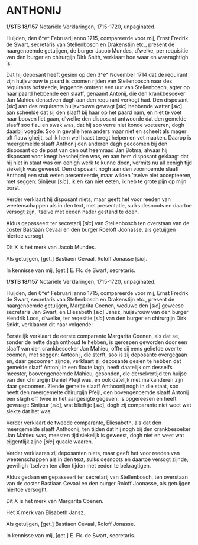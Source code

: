 # ANTHONIJ

**1/STB 18/157** Notariële Verklaringen, 1715-1720, unpaginated.

Huijden, den 6^e^ Februarij anno 1715, compareerde voor mij, Ernst Fredrik de Swart, secretaris van Stellenbosch en Drakenstijn etc., present de naargenoemde getuijgen, de burger Jacob Mundes, d’welke, per requisitie van den burger en chirurgijn Dirk Snith, verklaart hoe waar en waaraghtigh is:

Dat hij deposant heeft gesien op den 3^e^ November 1714 dat de requirant zijn huijsvrouw te paard is coomen rijden van Stellenbosch naar des requirants hofsteede, leggende omtrent een uur van Stellenbosch, agter op haar paard hebbende een slaaff, genaamt Antonij, die den krankbesoeker Jan Mahieu denselven dagh aan den requirant verkogt had. Den disposant \[*sic*\] aan des requirants huijsvrouwe gevragt \[*sic*\] hebbende watter \[*sic*\] aan scheelde dat sij den slaaff bij haar op het paard nam, en niet te voet naar booven liet gaan, d’welke den disposant antwoorde dat den gemelde slaaff soo flau en swak was, dat hij soo verre niet konde voeteeren, dogh daarbij voegde: Soo in gevalle hem anders maar niet en scheelt als mager oft flauwigheijt, sal ik hem wel haast teregt helpen en vet maaken. Daarop is meergemelde slaaff Anthonij den anderen dagh gecoomen bij den disposant op de post van den out heemraad Jan Botma, alwaar hij disposant voor knegt bescheijden was, en aan hem disposant geklaagt dat hij niet in staat was om eenigh werk te kunne doen, vermits nu all eenigh tijd siekelijk was geweest. Den disposant nogh aan den voornoemde slaaff Anthonij een stuk eeten presenteerde, maar wilden ’tselve niet accepteeren, met seggen: Sinijeur \[*sic*\], ik en kan niet eeten, ik heb te grote pijn op mijn borst.

Verder verklaart hij disposant niets, maar geeft het voor reeden van weetenschappen als in den text, met presentatie, sulks desnoots en daartoe versogt zijn, ’tselve met eeden nader gestand te doen.

Aldus gepasseert ter secretarij \[*sic*\] van Stellenbosch ten overstaan van de coster Bastiaan Cevaal en den burger Roeloff Joonasse, als getuijgen hiertoe versogt.

Dit X is het merk van Jacob Mundes.

Als getuijgen, \[get.\] Bastiaen Cevaal, Roloff Jonasse \[*sic*\].

In kennisse van mij, \[get.\] E. Fk. de Swart, secretaris.

**1/STB 18/157** Notariële Verklaringen, 1715-1720, unpaginated.

Huijden, den 6^e^ Februarij anno 1715, compareerde voor mij, Ernst Fredrik de Swart, secretaris van Stellenbosch en Drakenstijn etc., present de naargenoemde getuijgen, Margarita Coenen, weduwe den \[*sic*\] geweese secretaris Jan Swart, en Eliesabeth \[*sic*\] Jansz, huijsvrouw van den burger Hendrik Loos, d’welke, ter reqesitie \[*sic*\] van den burger en chirurgijn Dirk Snidt, verklaaren dit naar volgende:

Eerstelijk verklaart de eerste comparante Margarita Coenen, als dat se, sonder de nette dagh onthoud te hebben, is geroepen geworden door een slaaff van den crankbesoeker Jan Mahieu, offte sij eens geliefde over te coomen, met seggen: Antoonij, die sterft, soo is zij deposante overgegaan en, daar gecoomen zijnde, verklaart zij deposante gesien te hebben dat gemelde slaaff Antonij in een floute lagh, heeft daatelijk om desselfs meester, boovengenoemde Mahieu, gesonden, die derselvertijd ten huijse van den chirurgijn Daniel Pfeijl was, en ook datelijk met malkanderen zijn daar gecoomen. Ziende gemelte slaaff Anthoonij nogh in die staat, soo heeft den meergemelte chirurgijn Pfeijl, den bovengenoemde slaaff Antonij een slagh off twee in het aangesigte gegeven, is opgereesen en heeft gevraagt: Sinijeur \[*sic*\], wat blieftije \[*sic*\], dogh zij comparante niet weet wat siekte dat het was.

Verder verklaart de tweede comparante, Eliesabeth, als dat den meergemelde slaaff Anthoonij, ten tijden dat hij nogh bij den crankbesoeker Jan Mahieu was, meesten tijd siekelijk is geweest, dogh niet en weet wat eijgentlijk zijne \[*sic*\] quaale waaren.

Verder verklaaren zij deposanten niets, maar geeft het voor reeden van weetenschappen als in den text, sulks desnoots en daartoe versogt zijnde, gewilligh ’tselven ten allen tijden met eeden te bekragtigen.

Aldus gedaan en gepasseert ter secretarij van Stellenbosch, ten overstaan van de coster Bastiaan Cevaal en den burger Roloff Joonasse, als getuijgen hiertoe versoght.

Dit X is het merk van Margarita Coenen.

Het X merk van Elisabeth Jansz.

Als getuijgen, \[get.\] Bastiaen Cevaal, Roloff Jonasse.

In kennisse van mij, \[get.\] E. Fk. de Swart, secretaris.